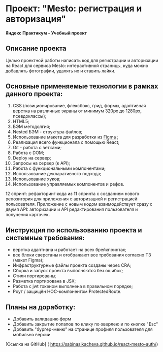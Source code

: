 # Проект: "Mesto: регистрация и авторизация"
#### Яндекс Практикум - Учебный проект
## Описание проекта
Целью проектной работы написать код для регистрации и авторизации на React для сервиса Mesto: интерактивной страницы, куда можно добавлять фотографии, удалять их и ставить лайки.

## Основные применяемые технологии в рамках данного проекта:
  1. CSS (позиционирование, флексбокс, грид, формы, адаптивная верстка на различные экраны от минимум 320рх до 1280рх, псевдоклассы);
  2. HTML5;
  3. БЭМ методолгия;
  4. Nested БЭМ - структура файлов;
  5. Использование макета для разработки из [Figma](https://www.figma.com/file/5H3gsn5lIGPwzBPby9jAOo/JavaScript.-Sprint-12?node-id=4453-82&t=BSqKMmZrOhDPbl4q-0) ;
  6. Реализация всего функционала с помощью React;
  7. Git - работа с ветками;
  8. Работа с DOM;
  9. Deploy на сервер;
  10. Запросы на сервер (к API);
  11. Работа с функциональными компонентами;
  12. Использование декларативного подхода;
  13. Использование хуков;
  14. Использование управляемых компонентов и рефов.

  12 спринт: рефакторинг кода из 11 спринта с созданием нового репозитория для приложения с авторизацией и регистрацией пользователя. Приложение с новым кодом взаимодействует сразу с двумя API: авторизации и API редактирования пользователя и получения карточек.

## Инструкция по использованию проекта и системные требования:
- верстка адаптивна и работает на всех брейкпоинтах;
- все блоки сверстаны и отображают все требования согласно ТЗ (макет Figma);
- Инфраструктурные файлы проекта созданы через CRA;
- Сборка и запуск проекта выполняются без ошибок;
- Стили портированы;
- Разметка портирована в JSX;
- Работа с jwt токеном выполнена в правильном порядке;
- Роут / защищён HOC-компонентом ProtectedRoute.

## Планы на доработку:
- Добавить валидацию форм
- Добавить закрытие попапов по клику по оверлею и по кнопке "Esc"
- Добавить "бургер-меню" на странице профиля пользователя для мобильно версии

[Ссылка на GitHub] ( https://sabinasikacheva.github.io/react-mesto-auth/)
